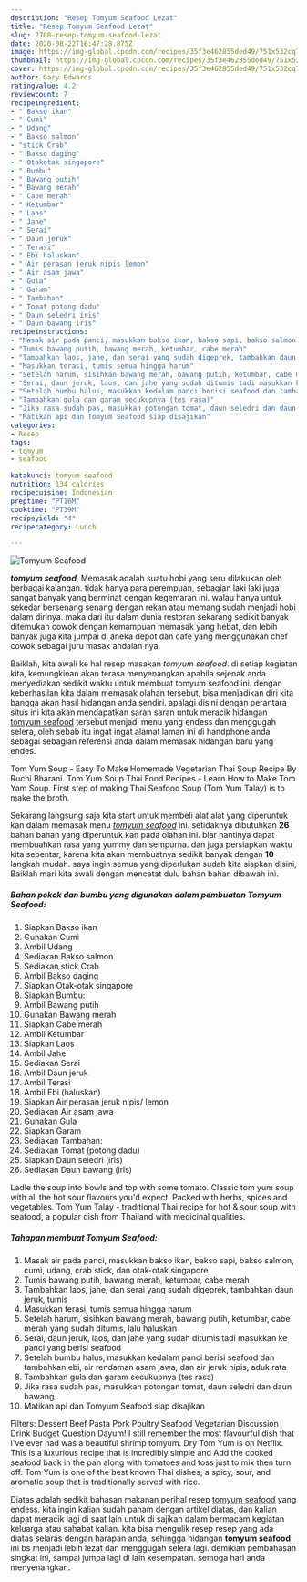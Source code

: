 ```yaml
---
description: "Resep Tomyum Seafood Lezat"
title: "Resep Tomyum Seafood Lezat"
slug: 2708-resep-tomyum-seafood-lezat
date: 2020-08-22T16:47:28.875Z
image: https://img-global.cpcdn.com/recipes/35f3e462855ded49/751x532cq70/tomyum-seafood-foto-resep-utama.jpg
thumbnail: https://img-global.cpcdn.com/recipes/35f3e462855ded49/751x532cq70/tomyum-seafood-foto-resep-utama.jpg
cover: https://img-global.cpcdn.com/recipes/35f3e462855ded49/751x532cq70/tomyum-seafood-foto-resep-utama.jpg
author: Gary Edwards
ratingvalue: 4.2
reviewcount: 7
recipeingredient:
- " Bakso ikan"
- " Cumi"
- " Udang"
- " Bakso salmon"
- "stick Crab"
- " Bakso daging"
- " Otakotak singapore"
- " Bumbu"
- " Bawang putih"
- " Bawang merah"
- " Cabe merah"
- " Ketumbar"
- " Laos"
- " Jahe"
- " Serai"
- " Daun jeruk"
- " Terasi"
- " Ebi haluskan"
- " Air perasan jeruk nipis lemon"
- " Air asam jawa"
- " Gula"
- " Garam"
- " Tambahan"
- " Tomat potong dadu"
- " Daun seledri iris"
- " Daun bawang iris"
recipeinstructions:
- "Masak air pada panci, masukkan bakso ikan, bakso sapi, bakso salmon, cumi, udang, crab stick, dan otak-otak singapore"
- "Tumis bawang putih, bawang merah, ketumbar, cabe merah"
- "Tambahkan laos, jahe, dan serai yang sudah digeprek, tambahkan daun jeruk, tumis"
- "Masukkan terasi, tumis semua hingga harum"
- "Setelah harum, sisihkan bawang merah, bawang putih, ketumbar, cabe merah yang sudah ditumis, lalu haluskan"
- "Serai, daun jeruk, laos, dan jahe yang sudah ditumis tadi masukkan ke panci yang berisi seafood"
- "Setelah bumbu halus, masukkan kedalam panci berisi seafood dan tambahkan ebi, air rendaman asam jawa, dan air jeruk nipis, aduk rata"
- "Tambahkan gula dan garam secukupnya (tes rasa)"
- "Jika rasa sudah pas, masukkan potongan tomat, daun seledri dan daun bawang"
- "Matikan api dan Tomyum Seafood siap disajikan"
categories:
- Resep
tags:
- tomyum
- seafood

katakunci: tomyum seafood 
nutrition: 134 calories
recipecuisine: Indonesian
preptime: "PT16M"
cooktime: "PT39M"
recipeyield: "4"
recipecategory: Lunch

---
```



![Tomyum Seafood](https://img-global.cpcdn.com/recipes/35f3e462855ded49/751x532cq70/tomyum-seafood-foto-resep-utama.jpg)

<b><i>tomyum seafood</i></b>, Memasak adalah suatu hobi yang seru dilakukan oleh berbagai kalangan. tidak hanya para perempuan, sebagian laki laki juga sangat banyak yang berminat dengan kegemaran ini. walau hanya untuk sekedar bersenang senang dengan rekan atau memang sudah menjadi hobi dalam dirinya. maka dari itu dalam dunia restoran sekarang sedikit banyak ditemukan cowok dengan kemampuan memasak yang hebat, dan lebih banyak juga kita jumpai di aneka depot dan cafe yang menggunakan chef cowok sebagai juru masak andalan nya.

Baiklah, kita awali ke hal resep masakan <i>tomyum seafood</i>. di setiap kegiatan kita, kemungkinan akan terasa menyenangkan apabila sejenak anda menyediakan sedikit waktu untuk membuat tomyum seafood ini. dengan keberhasilan kita dalam memasak olahan tersebut, bisa menjadikan diri kita bangga akan hasil hidangan anda sendiri. apalagi disini dengan perantara situs ini kita akan mendapatkan saran saran untuk meracik hidangan <u>tomyum seafood</u> tersebut menjadi menu yang endess dan menggugah selera, oleh sebab itu ingat ingat alamat laman ini di handphone anda sebagai sebagian referensi anda dalam memasak hidangan baru yang endes.

Tom Yum Soup - Easy To Make Homemade Vegetarian Thai Soup Recipe By Ruchi Bharani. Tom Yum Soup Thai Food Recipes - Learn How to Make Tom Yam Soup. First step of making Thai Seafood Soup (Tom Yum Talay) is to make the broth.


Sekarang langsung saja kita start untuk membeli alat alat yang diperuntuk kan dalam memasak menu <u><i>tomyum seafood</i></u> ini. setidaknya dibutuhkan <b>26</b> bahan bahan yang diperuntuk kan pada olahan ini. biar nantinya dapat membuahkan rasa yang yummy dan sempurna. dan juga persiapkan waktu kita sebentar, karena kita akan membuatnya sedikit banyak dengan <b>10</b> langkah mudah. saya ingin semua yang diperlukan sudah kita siapkan disini, Baiklah mari kita awali dengan mencatat dulu bahan bahan dibawah ini.

<!--inarticleads1-->

##### Bahan pokok dan bumbu yang digunakan dalam pembuatan Tomyum Seafood:

1. Siapkan  Bakso ikan
1. Gunakan  Cumi
1. Ambil  Udang
1. Sediakan  Bakso salmon
1. Sediakan stick Crab
1. Ambil  Bakso daging
1. Siapkan  Otak-otak singapore
1. Siapkan  Bumbu:
1. Ambil  Bawang putih
1. Gunakan  Bawang merah
1. Siapkan  Cabe merah
1. Ambil  Ketumbar
1. Siapkan  Laos
1. Ambil  Jahe
1. Sediakan  Serai
1. Ambil  Daun jeruk
1. Ambil  Terasi
1. Ambil  Ebi (haluskan)
1. Siapkan  Air perasan jeruk nipis/ lemon
1. Sediakan  Air asam jawa
1. Gunakan  Gula
1. Siapkan  Garam
1. Sediakan  Tambahan:
1. Sediakan  Tomat (potong dadu)
1. Siapkan  Daun seledri (iris)
1. Sediakan  Daun bawang (iris)


Ladle the soup into bowls and top with some tomato. Classic tom yum soup with all the hot sour flavours you&#39;d expect. Packed with herbs, spices and vegetables. Tom Yum Talay - traditional Thai recipe for hot &amp; sour soup with seafood, a popular dish from Thailand with medicinal qualities. 

<!--inarticleads2-->

##### Tahapan membuat Tomyum Seafood:

1. Masak air pada panci, masukkan bakso ikan, bakso sapi, bakso salmon, cumi, udang, crab stick, dan otak-otak singapore
1. Tumis bawang putih, bawang merah, ketumbar, cabe merah
1. Tambahkan laos, jahe, dan serai yang sudah digeprek, tambahkan daun jeruk, tumis
1. Masukkan terasi, tumis semua hingga harum
1. Setelah harum, sisihkan bawang merah, bawang putih, ketumbar, cabe merah yang sudah ditumis, lalu haluskan
1. Serai, daun jeruk, laos, dan jahe yang sudah ditumis tadi masukkan ke panci yang berisi seafood
1. Setelah bumbu halus, masukkan kedalam panci berisi seafood dan tambahkan ebi, air rendaman asam jawa, dan air jeruk nipis, aduk rata
1. Tambahkan gula dan garam secukupnya (tes rasa)
1. Jika rasa sudah pas, masukkan potongan tomat, daun seledri dan daun bawang
1. Matikan api dan Tomyum Seafood siap disajikan


Filters: Dessert Beef Pasta Pork Poultry Seafood Vegetarian Discussion Drink Budget Question Dayum! I still remember the most flavourful dish that I&#39;ve ever had was a beautiful shrimp tomyum. Dry Tom Yum is on Netflix. This is a luxurious recipe that is incredibly simple and Add the cooked seafood back in the pan along with tomatoes and toss just to mix then turn off. Tom Yum is one of the best known Thai dishes, a spicy, sour, and aromatic soup that is traditionally served with rice. 

Diatas adalah sedikit bahasan makanan perihal resep <u>tomyum seafood</u> yang endess. kita ingin kalian sudah paham dengan artikel diatas, dan kalian dapat meracik lagi di saat lain untuk di sajikan dalam bermacam kegiatan keluarga atau sahabat kalian. kita bisa mengulik resep resep yang ada diatas selaras dengan harapan anda, sehingga hidangan <b>tomyum seafood</b> ini bs menjadi lebih lezat dan menggugah selera lagi. demikian pembahasan singkat ini, sampai jumpa lagi di lain kesempatan. semoga hari anda menyenangkan.
